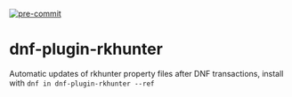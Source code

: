 [![pre-commit](https://img.shields.io/badge/pre--commit-enabled-brightgreen?logo=pre-commit&logoColor=white)](https://github.com/pre-commit/pre-commit)

# dnf-plugin-rkhunter
Automatic updates of rkhunter property files after DNF transactions, install with `dnf in dnf-plugin-rkhunter --ref`
